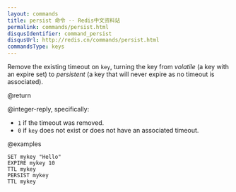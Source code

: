 ```yaml
---
layout: commands
title: persist 命令 -- Redis中文资料站
permalink: commands/persist.html
disqusIdentifier: command_persist
disqusUrl: http://redis.cn/commands/persist.html
commandsType: keys
---
```


Remove the existing timeout on `key`, turning the key from _volatile_ (a key
with an expire set) to _persistent_ (a key that will never expire as no timeout
is associated).

@return

@integer-reply, specifically:

* `1` if the timeout was removed.
* `0` if `key` does not exist or does not have an associated timeout.

@examples

```cli
SET mykey "Hello"
EXPIRE mykey 10
TTL mykey
PERSIST mykey
TTL mykey
```
